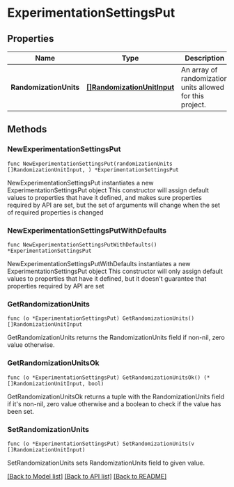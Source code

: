 # ExperimentationSettingsPut

## Properties

Name | Type | Description | Notes
------------ | ------------- | ------------- | -------------
**RandomizationUnits** | [**[]RandomizationUnitInput**](RandomizationUnitInput.md) | An array of randomization units allowed for this project. | 

## Methods

### NewExperimentationSettingsPut

`func NewExperimentationSettingsPut(randomizationUnits []RandomizationUnitInput, ) *ExperimentationSettingsPut`

NewExperimentationSettingsPut instantiates a new ExperimentationSettingsPut object
This constructor will assign default values to properties that have it defined,
and makes sure properties required by API are set, but the set of arguments
will change when the set of required properties is changed

### NewExperimentationSettingsPutWithDefaults

`func NewExperimentationSettingsPutWithDefaults() *ExperimentationSettingsPut`

NewExperimentationSettingsPutWithDefaults instantiates a new ExperimentationSettingsPut object
This constructor will only assign default values to properties that have it defined,
but it doesn't guarantee that properties required by API are set

### GetRandomizationUnits

`func (o *ExperimentationSettingsPut) GetRandomizationUnits() []RandomizationUnitInput`

GetRandomizationUnits returns the RandomizationUnits field if non-nil, zero value otherwise.

### GetRandomizationUnitsOk

`func (o *ExperimentationSettingsPut) GetRandomizationUnitsOk() (*[]RandomizationUnitInput, bool)`

GetRandomizationUnitsOk returns a tuple with the RandomizationUnits field if it's non-nil, zero value otherwise
and a boolean to check if the value has been set.

### SetRandomizationUnits

`func (o *ExperimentationSettingsPut) SetRandomizationUnits(v []RandomizationUnitInput)`

SetRandomizationUnits sets RandomizationUnits field to given value.



[[Back to Model list]](../README.md#documentation-for-models) [[Back to API list]](../README.md#documentation-for-api-endpoints) [[Back to README]](../README.md)


